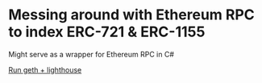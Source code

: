 # Messing around with Ethereum RPC to index ERC-721 & ERC-1155

Might serve as a wrapper for Ethereum RPC in C#

[Run geth + lighthouse](EthRPCLib/README.md)